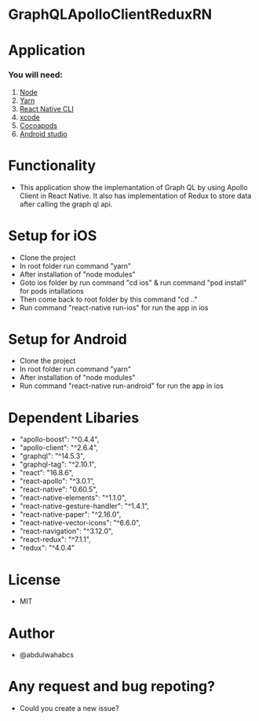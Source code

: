 # GraphQLApolloClientReduxRN

# Application

### You will need:
1. [Node](https://nodejs.org/en/)
2. [Yarn](https://yarnpkg.com/en/)
3. [React Native CLI](https://facebook.github.io/react-native/docs/getting-started.html)
4. [xcode](https://developer.apple.com/xcode/)
5. [Cocoapods](https://cocoapods.org/)
4. [Android studio](https://developer.android.com/studio)

# Functionality
- This application show the implemantation of Graph QL by using Apollo Client in React Native. It also has implementation of Redux to store data after calling the graph ql api.

# Setup for iOS
- Clone the project 
- In root folder run command "yarn"
- After installation of "node modules"
- Goto ios folder by run command "cd ios" & run command "pod install" for pods intallations
- Then come back to root folder by this command "cd .."
- Run command "react-native run-ios" for run the app in ios

# Setup for Android
- Clone the project 
- In root folder run command "yarn"
- After installation of "node modules"
- Run command "react-native run-android" for run the app in ios

# Dependent Libaries 
- "apollo-boost": "^0.4.4",
- "apollo-client": "^2.6.4",
- "graphql": "^14.5.3",
- "graphql-tag": "^2.10.1",
- "react": "16.8.6",
- "react-apollo": "^3.0.1",
- "react-native": "0.60.5",
- "react-native-elements": "^1.1.0",
- "react-native-gesture-handler": "^1.4.1",
- "react-native-paper": "^2.16.0",
- "react-native-vector-icons": "^6.6.0",
- "react-navigation": "^3.12.0",
- "react-redux": "^7.1.1",
- "redux": "^4.0.4"


# License
- MIT

# Author
- @abdulwahabcs


# Any request and bug repoting?
- Could you create a new issue?
